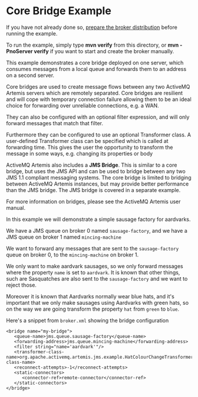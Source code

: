 # Core Bridge Example

If you have not already done so, [prepare the broker distribution](../../../../README.md#getting-started) before running the example.

To run the example, simply type **mvn verify** from this directory, or **mvn -PnoServer verify** if you want to start and create the broker manually.

This example demonstrates a core bridge deployed on one server, which consumes messages from a local queue and forwards them to an address on a second server.

Core bridges are used to create message flows between any two ActiveMQ Artemis servers which are remotely separated. Core bridges are resilient and will cope with temporary connection failure allowing them to be an ideal choice for forwarding over unreliable connections, e.g. a WAN.

They can also be configured with an optional filter expression, and will only forward messages that match that filter.

Furthermore they can be configured to use an optional Transformer class. A user-defined Transformer class can be specified which is called at forwarding time. This gives the user the opportunity to transform the message in some ways, e.g. changing its properties or body

ActiveMQ Artemis also includes a **JMS Bridge**. This is similar to a core bridge, but uses the JMS API and can be used to bridge between any two JMS 1.1 compliant messaging systems. The core bridge is limited to bridging between ActiveMQ Artemis instances, but may provide better performance than the JMS bridge. The JMS bridge is covered in a separate example.

For more information on bridges, please see the ActiveMQ Artemis user manual.

In this example we will demonstrate a simple sausage factory for aardvarks.

We have a JMS queue on broker 0 named `sausage-factory`, and we have a JMS queue on broker 1 named `mincing-machine`

We want to forward any messages that are sent to the `sausage-factory` queue on broker 0, to the `mincing-machine` on broker 1.

We only want to make aardvark sausages, so we only forward messages where the property `name` is set to `aardvark`. It is known that other things, such are Sasquatches are also sent to the `sausage-factory` and we want to reject those.

Moreover it is known that Aardvarks normally wear blue hats, and it's important that we only make sausages using Aardvarks with green hats, so on the way we are going transform the property `hat` from `green` to `blue`.

Here's a snippet from `broker.xml` showing the bridge configuration

    <bridge name="my-bridge">
       <queue-name>jms.queue.sausage-factory</queue-name>
       <forwarding-address>jms.queue.mincing-machine</forwarding-address>
       <filter string="name='aardvark'"/>
       <transformer-class-name>org.apache.activemq.artemis.jms.example.HatColourChangeTransformer</transformer-class-name>
       <reconnect-attempts>-1</reconnect-attempts>
       <static-connectors>
          <connector-ref>remote-connector</connector-ref>
       </static-connectors>
    </bridge>